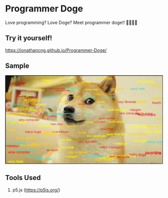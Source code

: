 # Programmer Doge

Love programming? Love Doge? Meet programmer doge!! 👨‍💻🐶🧠

## Try it yourself!

https://jonathancng.github.io/Programmer-Doge/

## Sample

<img src="sample.jpg"/>

## Tools Used

1. p5.js (https://p5js.org/)
